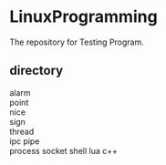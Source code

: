 # LinuxProgramming
The repository for Testing Program.

## directory 
alarm  
point  
nice  
sign  
thread  
ipc
pipe  
process
socket
shell
lua
c++
